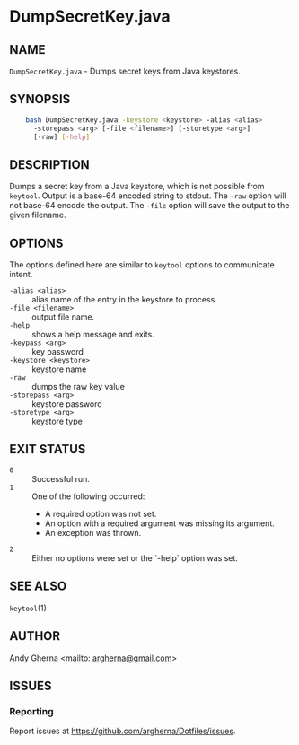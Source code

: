 # DumpSecretKey.java

## NAME
`DumpSecretKey.java` - Dumps secret keys from Java keystores.

## SYNOPSIS

```bash
    bash DumpSecretKey.java -keystore <keystore> -alias <alias> 
      -storepass <arg> [-file <filename>] [-storetype <arg>]
      [-raw] [-help]
```

## DESCRIPTION

Dumps a secret key from a Java keystore, which is not possible from `keytool`. Output is a base-64 encoded string to stdout. The `-raw` option will not base-64 encode the output. The `-file` option will save the output to the given filename.

## OPTIONS

The options defined here are similar to `keytool` options to communicate intent.

<dl>
<dt><code>-alias &lt;alias&gt;</code>
<dd>alias name of the entry in the keystore to process.
<dt><code>-file &lt;filename&gt;</code>
<dd>output file name.
<dt><code>-help</code>
<dd>shows a help message and exits.
<dt><code>-keypass &lt;arg&gt;</code>
<dd>key password
<dt><code>-keystore &lt;keystore&gt;</code>
<dd>keystore name
<dt><code>-raw</code>
<dd>dumps the raw key value
<dt><code>-storepass &lt;arg&gt;</code>
<dd>keystore password
<dt><code>-storetype &lt;arg&gt;</code>
<dd>keystore type
</dl>

## EXIT STATUS

<dl>
<dt><code>0</code>
<dd>Successful run.
<dt><code>1</code>
<dd>One of the following occurred:
<ul>
<li>A required option was not set.
<li>An option with a required argument was missing its argument.
<li>An exception was thrown.
</ul>
<dt><code>2</code>
<dd>Either no options were set or the `-help` option was set. 
</dl>

## SEE ALSO

`keytool`(1)

## AUTHOR

Andy Gherna <mailto: argherna@gmail.com>

## ISSUES

### Reporting

Report issues at https://github.com/argherna/Dotfiles/issues.

